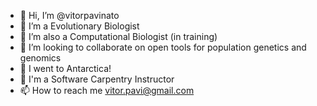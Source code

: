- 👋 Hi, I’m @vitorpavinato
- 👀 I’m a Evolutionary Biologist
- 🌱 I’m also a Computational Biologist (in training)
- 💞️ I’m looking to collaborate on open tools for population genetics and genomics
- :penguin: I went to Antarctica!
- 🔨 I'm a Software Carpentry Instructor
- 📫 How to reach me vitor.pavi@gmail.com
<!---
vitorpavinato/vitorpavinato is a ✨ special ✨ repository because its `README.md` (this file) appears on your GitHub profile.
You can click the Preview link to take a look at your changes.
--->
